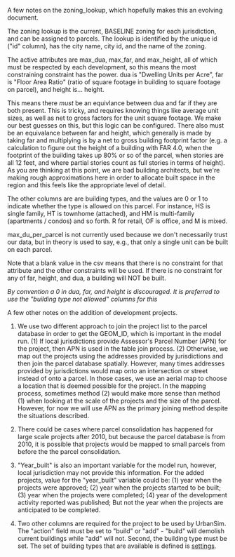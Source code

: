 A few notes on the zoning_lookup, which hopefully makes this an evolving document.

The zoning lookup is the current, BASELINE zoning for each jurisdiction, and can be assigned to parcels.  The lookup is identified by the unique id ("id" column), has the city name, city id, and the name of the zoning.

The active attributes are max_dua, max_far, and max_height, all of which must be respected by each development, so this means the most constraining constraint has the power.  dua is "Dwelling Units per Acre", far is "Floor Area Ratio" (ratio of square footage in building to square footage on parcel), and height is... height. 

This means there *must* be an equivlance between dua and far if they are both present.  This is tricky, and requires knowing things like average unit sizes, as well as net to gross factors for the unit square footage.  We make our best guesses on this, but this logic can be configured.  There also must be an equivalance between far and height, which generally is made by taking far and multiplying is by a net to gross building footprint factor (e.g. a calculation to figure out the height of a building with FAR 4.0, when the footprint of the building takes up 80% or so of the parcel, when stories are all 12 feet, and where partial stories count as full stories in terms of height).  As you are thinking at this point, we are bad building architects, but we're making rough approximations here in order to allocate built space in the region and this feels like the appropriate level of detail.

The other columns are are building types, and the values are 0 or 1 to indicate whether the type is allowed on this parcel.  For instance, HS is single family, HT is townhome (attached), and HM is multi-family (apartments / condos) and so forth.  R for retail, OF is office, and M is mixed.

max_du_per_parcel is not currently used because we don't necessarily trust our data, but in theory is used to say, e.g., that only a single unit can be built on each parcel.

Note that a blank value in the csv means that there is no constraint for that attribute and the other constraints will be used.  If there is no constraint for any of far, height, and dua, a building will NOT be built. 

*By convention a 0 in dua, far, and height is discouraged.  It is preferred to use the "building type not allowed" columns for this*

A few other notes on the addition of development projects. 

1. We use two different approach to join the project list to the parcel database in order to get the GEOM_ID, which is important in the model run.
	(1) If local jurisdictions provide Assessor's Parcel Number (APN) for the project, then APN is used in the table join process.
	(2) Otherwise, we map out the projects using the addresses provided by jurisdictions and then join the parcel database spatially. However, many times addresses provided by jurisdictions would map onto an intersection or street instead of onto a parcel. In those cases, we use an aerial map to choose a location that is deemed possible for the project.
  In the mapping process, sometimes method (2) would make more sense than method (1) when looking at the scale of the projects and the size of the parcel. However, for now we will use APN as the primary joining method despite the situations described.
 
2. There could be cases where parcel consolidation has happened for large scale projects after 2010, but because the parcel database is from 2010, it is possible that projects would be mapped to small parcels from before the the parcel consolidation. 

3. "Year_built" is also an important variable for the model run, however, local jurisdiction may not provide this information. For the added projects, value for the "year_built" variable could be: (1) year when the projects were approved; (2) year when the projects started to be built; (3) year when the projects were completed; (4) year of the development activity reported was published; But not the year when the projects are anticipated to be completed.

4) Two other columns are required for the project to be used by UrbanSim.  The "action" field must be set to "build" or "add" - "build" will demolish current buildings while "add" will not.  Second, the building type must be set.  The set of building types that are available is defined is [settings](https://github.com/MetropolitanTransportationCommission/bayarea_urbansim/blob/master/configs/settings.yaml).


